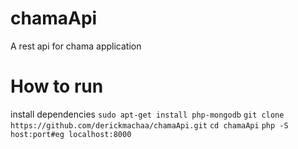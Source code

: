 # chamaApi
A rest api  for chama application
# How to run
install dependencies
`sudo apt-get install php-mongodb`
`git clone https://github.com/derickmachaa/chamaApi.git`
`cd chamaApi`
`php -S host:port#eg localhost:8000`
